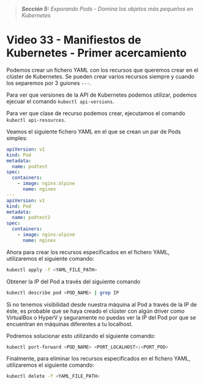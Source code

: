 > _**Sección 5:** Exporando Pods - Domina los objetos más pequeños en Kubernetes_

# Video 33 - Manifiestos de Kubernetes - Primer acercamiento

Podemos crear un fichero YAML con los recursos que queremos crear en el clúster de Kubernetes. Se pueden crear varios recursos siempre y cuando los separemos por 3 guiones `---`.

Para ver que versiones de la API de Kubernetes podemos utilizar, podemos ejecuar el comando `kubectl api-versions`.

Para ver que clase de recurso podemos crear, ejecutamos el comando `kubectl api-resources`.

Veamos el siguiente fichero YAML en el que se crean un par de Pods simples:

```yaml
apiVersion: v1
kind: Pod
metadata:
  name: podtest
spec:
  containers:
    - image: nginx:alpine
      name: nginex
---
apiVersion: v1
kind: Pod
metadata:
  name: podtest2
spec:
  containers:
    - image: nginx:alpine
      name: nginex
```

Ahora para crear los recursos especificados en el fichero YAML, utilizaremos el siguiente comando:

```bash
kubectl apply -f <YAML_FILE_PATH>
```

Obtener la IP del Pod a través del siguiente comando

```bash
kubectl describe pod <POD_NAME> | grep IP
```

Si no tenemos visibilidad desde nuestra máquina al Pod a través de la IP de éste, es probable que se haya creado el clúster con algún driver como VirtualBox o HyperV y seguramente no puedas ver la IP del Pod por que se encuentran en máquinas diferentes a tu localhost.

Podremos solucionar esto utilizando el siguiente comando:

```bash
kubectl port-forward <POD_NAME> <PORT_LOCALHOST>:<PORT_POD>
```

Finalmente, para eliminar los recursos especificados en el fichero YAML, utilizaremos el siguiente comando:

```bash
kubectl delete -f <YAML_FILE_PATH>
```